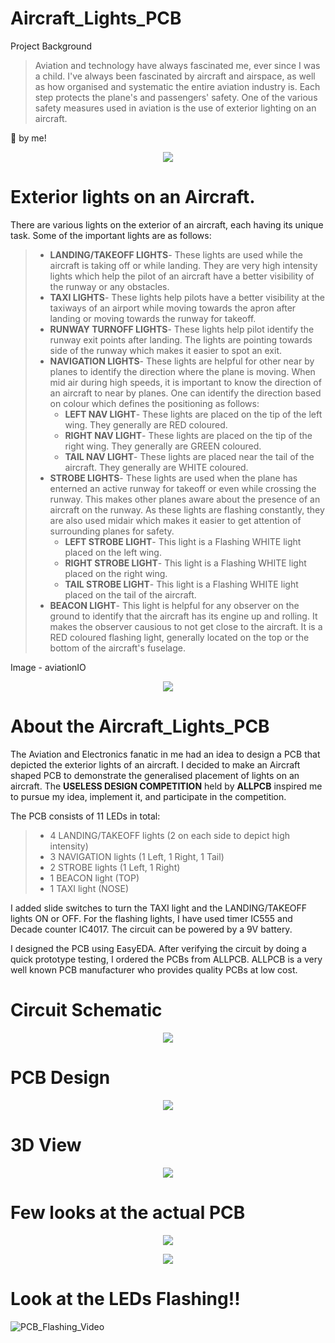 # Aircraft_Lights_PCB

Project Background
>Aviation and technology have always fascinated me, ever since I was a child. I've always been fascinated by aircraft and airspace, as well as how organised and systematic the entire aviation industry is. Each step protects the plane's and passengers' safety. One of the various safety measures used in aviation is the use of exterior lighting on an aircraft. 

📸 by me!

<p align="center">
<img align="center" src="https://github.com/adikar23/Aircraft_Lights_PCB/blob/main/Aditya_ANA787.png">
</p>

# Exterior lights on an Aircraft.
There are various lights on the exterior of an aircraft, each having its unique task. Some of the important lights are as follows:
> * **LANDING/TAKEOFF LIGHTS**- These lights are used while the aircraft is taking off or while landing. They are very high intensity lights which help the pilot of an aircraft have a better visibility of the runway or any obstacles.
> * **TAXI LIGHTS**- These lights help pilots have a better visibility at the taxiways of an airport while moving towards the apron after landing or moving towards the runway for takeoff.
> * **RUNWAY TURNOFF LIGHTS**- These lights help pilot identify the runway exit points after landing. The lights are pointing towards side of the runway which makes it easier to spot an exit.
> * **NAVIGATION LIGHTS**- These lights are helpful for other near by planes to identify the direction where the plane is moving. When mid air during high speeds, it is important to know the direction of an aircraft to near by planes. One can identify the direction based on colour which defines the positioning as follows:
>   * **LEFT NAV LIGHT**- These lights are placed on the tip of the left wing. They generally are RED coloured.
>   * **RIGHT NAV LIGHT**- These lights are placed on the tip of the right wing. They generally are GREEN coloured.
>   * **TAIL NAV LIGHT**- These lights are placed near the tail of the aircraft. They generally are WHITE coloured.
> * **STROBE LIGHTS**- These lights are used when the plane has enterned an active runway for takeoff or even while crossing the runway. This makes other planes aware about the presence of an aircraft on the runway. As these lights are flashing constantly, they are also used midair which makes it easier to get attention of surrounding planes for safety.
>   * **LEFT STROBE LIGHT**- This light is a Flashing WHITE light placed on the left wing.
>   * **RIGHT STROBE LIGHT**- This light is a Flashing WHITE light placed on the right wing.
>   * **TAIL STROBE LIGHT**- This light is a Flashing WHITE light placed on the tail of the aircraft.
> * **BEACON LIGHT**- This light is helpful for any observer on the ground to identify that the aircraft has its engine up and rolling. It makes the observer causious to not get close to the aircraft. It is a RED coloured flashing light, generally located on the top or the bottom of the aircraft's fuselage.

Image - aviationIO
<p align="center">
<img align="center" src="https://github.com/adikar23/Aircraft_Lights_PCB/blob/main/Aircraft-lighting-aviationIO.jpg">
</p>

# About the Aircraft_Lights_PCB

The Aviation and Electronics fanatic in me had an idea to design a PCB that depicted the exterior lights of an aircraft. I decided to make an Aircraft shaped PCB to demonstrate the generalised placement of lights on an aircraft. The **USELESS DESIGN COMPETITION** held by **ALLPCB** inspired me to pursue my idea, implement it, and participate in the competition.

The PCB consists of 11 LEDs in total:

> * 4 LANDING/TAKEOFF lights (2 on each side to depict high intensity)
> * 3 NAVIGATION lights (1 Left, 1 Right, 1 Tail)
> * 2 STROBE lights (1 Left, 1 Right)
> * 1 BEACON light (TOP)
> * 1 TAXI light (NOSE)

I added slide switches to turn the TAXI light and the LANDING/TAKEOFF lights ON or OFF. For the flashing lights, I have used timer IC555 and Decade counter IC4017. The circuit can be powered by a 9V battery.

I designed the PCB using EasyEDA. After verifying the circuit by doing a quick prototype testing, I ordered the PCBs from ALLPCB. ALLPCB is a very well known PCB manufacturer who provides quality PCBs at low cost.

# Circuit Schematic

<p align="center">
<img align="center" src="https://github.com/adikar23/Aircraft_Lights_PCB/blob/main/Schematic_Aircraft_Lights_PCB.png">
</p>

# PCB Design

<p align="center">
<img align="center" src="https://github.com/adikar23/Aircraft_Lights_PCB/blob/main/PCBdesign_Aircraft_Lights_PCB.png">
</p>

# 3D View

<p align="center">
<img align="center" src="https://github.com/adikar23/Aircraft_Lights_PCB/blob/main/Aircraft_Lights_PCB_3D.png">
</p>

# Few looks at the actual PCB

<p align="center">
<img align="center" src="https://github.com/adikar23/Aircraft_Lights_PCB/blob/main/Aircraft_Lights_PCB_photo.jpg">
</p>

<p align="center">
<img align="center" src="https://github.com/adikar23/Aircraft_Lights_PCB/blob/main/Aircraft_Lights_PCB_front.jpg">
</p>

# Look at the LEDs Flashing!!

![PCB_Flashing_Video](https://github.com/adikar23/Aircraft_Lights_PCB/blob/main/PCB_Flashing_Video.gif)

